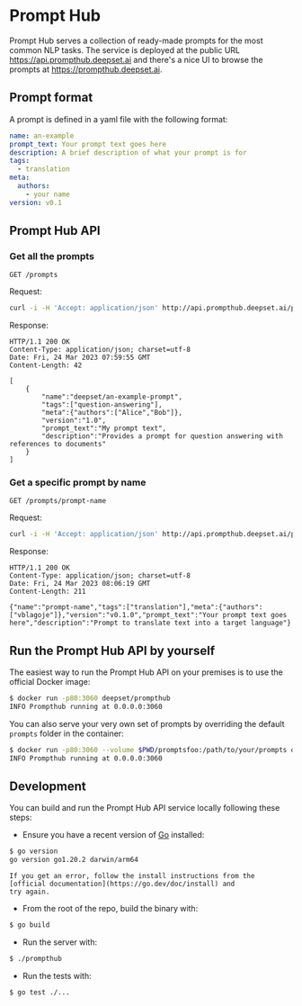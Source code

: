 # Prompt Hub

Prompt Hub serves a collection of ready-made prompts for the most common NLP tasks. The service is deployed at the
public URL https://api.prompthub.deepset.ai and there's a nice UI to browse the prompts at https://prompthub.deepset.ai.

## Prompt format

A prompt is defined in a yaml file with the following format:
```yaml
name: an-example
prompt_text: Your prompt text goes here
description: A brief description of what your prompt is for
tags:
  - translation
meta:
  authors:
    - your name
version: v0.1
```

## Prompt Hub API

### Get all the prompts

`GET /prompts`

Request:
```sh
curl -i -H 'Accept: application/json' http://api.prompthub.deepset.ai/prompts
```

Response:
```
HTTP/1.1 200 OK
Content-Type: application/json; charset=utf-8
Date: Fri, 24 Mar 2023 07:59:55 GMT
Content-Length: 42

[
    {
        "name":"deepset/an-example-prompt",
        "tags":["question-answering"],
        "meta":{"authors":["Alice","Bob"]},
        "version":"1.0",
        "prompt_text":"My prompt text",
        "description":"Provides a prompt for question answering with references to documents"
    }
]
```

### Get a specific prompt by name

`GET /prompts/prompt-name`

Request:
```sh
curl -i -H 'Accept: application/json' http://api.prompthub.deepset.ai/prompts/prompt-name
```

Response:
```
HTTP/1.1 200 OK
Content-Type: application/json; charset=utf-8
Date: Fri, 24 Mar 2023 08:06:19 GMT
Content-Length: 211

{"name":"prompt-name","tags":["translation"],"meta":{"authors":["vblagoje"]},"version":"v0.1.0","prompt_text":"Your prompt text goes here","description":"Prompt to translate text into a target language"}
```

## Run the Prompt Hub API by yourself

The easiest way to run the Prompt Hub API on your premises is to use the official Docker image:
```sh
$ docker run -p80:3060 deepset/prompthub
INFO Prompthub running at 0.0.0.0:3060
```

You can also serve your very own set of prompts by overriding the default `prompts` folder in the container:
```sh
$ docker run -p80:3060 --volume $PWD/promptsfoo:/path/to/your/prompts deepset/prompthub
INFO Prompthub running at 0.0.0.0:3060
```

## Development

You can build and run the Prompt Hub API service locally following these steps:

- Ensure you have a recent version of [Go](https://go.dev) installed:
```sh
$ go version
go version go1.20.2 darwin/arm64
```
    If you get an error, follow the install instructions from the [official documentation](https://go.dev/doc/install) and
    try again.
- From the root of the repo, build the binary with:
```sh
$ go build
```
- Run the server with:
```sh
$ ./prompthub
```
- Run the tests with:
```sh
$ go test ./...
```
